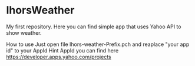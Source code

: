 IhorsWeather
============

My first repository. Here you can find simple app that uses Yahoo API to show weather.

How to use
Just open file Ihors-weather-Prefix.pch and reaplace  "your app id" to your AppId
Hint AppId you can find here https://developer.apps.yahoo.com/projects